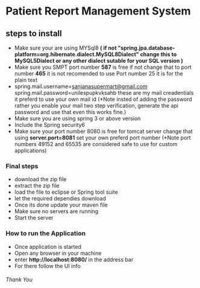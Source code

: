 # Patient Report Management System
## steps to install 

* Make sure your are using MYSql8 **( if not  "spring.jpa.database-platform=org.hibernate.dialect.MySQL8Dialect" change this to MySQL5Dialect or any other dialect sutable for your SQL version )**
*  Make sure you SMPT port number **587** is free if not change that to port number **465** it is not recomended to use Port number 25 it is for the plain text
*  spring.mail.username=sanjanasupermart@gmail.com
   spring.mail.password=unilespupkvksahb these are my mail creadentials it preferd to use your own mail id
       (*Note insted of adding the password rather you enable your mail two step verification, generate the api password and use that even this works fine.)
* Make sure you are using spring 3 or above version
* Include the Spring security6
* Make sure your port number 8080 is free for tomcat server change that using **server.port=8081** set your own preferd port number
            (*Note  port numbers 49152 and 65535 are considered safe to use for custom applications)

### Final steps

* download the zip file 
* extract the zip file 
* load the file to eclipse or Spring tool suite 
* let the required dependies download 
* Once its done update your maven file 
* Make sure no servers are running
* Start the server

### How to run the Application 
* Once application is started 
* Open any browser in your machine
* enter **http://localhost:8080/** in the address bar
* For there follow the UI info

###### Thank You
